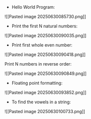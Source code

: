 - Hello World Program:

![[Pasted image 20250630085730.png]]

- Print the first N natural numbers:

![[Pasted image 20250630090035.png]]

- Print first whole even number:

![[Pasted image 20250630090418.png]]

Print N numbers in reverse order:

![[Pasted image 20250630090849.png]]

- Floating point formatting:

![[Pasted image 20250630093852.png]]

- To find the vowels in a string:

![[Pasted image 20250630100733.png]]